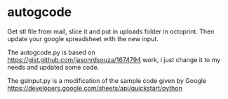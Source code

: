 # autogcode
Get stl file from mail, slice it and put in uploads folder in octoprint.
Then update your google spreadsheet with the new input.

The autogcode.py is based on https://gist.github.com/jasonrdsouza/1674794 work, i just change it to my needs and updated some code.

The gsinput.py is a modification of the sample code given by Google https://developers.google.com/sheets/api/quickstart/python
